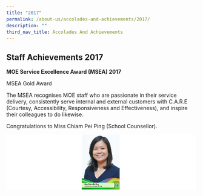 ```yaml
---
title: "2017"
permalink: /about-us/accolades-and-achievements/2017/
description: ""
third_nav_title: Accolades And Achievements
---
```


Staff Achievements 2017
----

<b> MOE Service Excellence Award (MSEA) 2017 </b>

MSEA Gold Award  

The MSEA recognises MOE staff who are passionate in their service delivery, consistently serve internal and external customers with C.A.R.E (Courtesy, Accessibility, Responsiveness and Effectiveness), and inspire their colleagues to do likewise.  

Congratulations to Miss Chiam Pei Ping (School Counsellor).

![](/images/Awards/Staff.png)
